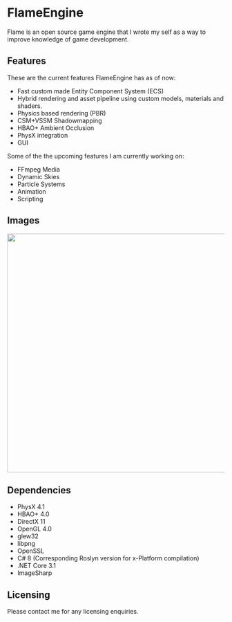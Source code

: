 # FlameEngine
Flame is an open source game engine that I wrote my self as a way to improve knowledge of game development.


## Features

These are the current features FlameEngine has as of now:

  - Fast custom made Entity Component System (ECS)
  - Hybrid rendering and asset pipeline using custom models, materials and shaders.
  - Physics based rendering (PBR)
  - CSM+VSSM Shadowmapping
  - HBAO+ Ambient Occlusion
  - PhysX integration
  - GUI

Some of the the upcoming features I am currently working on:
  - FFmpeg Media
  - Dynamic Skies
  - Particle Systems
  - Animation
  - Scripting

## Images

<img src="https://media.discordapp.net/attachments/848566085812879382/853407028823588874/Screenshot_4.png?width=1210&height=910" width="900" height="552">

## Dependencies

  - PhysX 4.1
  - HBAO+  4.0
  - DirectX 11
  - OpenGL 4.0
  - glew32
  - libpng
  - OpenSSL
  - C# 8 (Corresponding Roslyn version for x-Platform compilation)
  - .NET Core 3.1
  - ImageSharp

## Licensing

Please contact me for any licensing enquiries.

